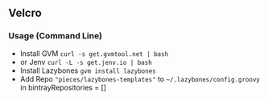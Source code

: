 ## Velcro

### Usage (Command Line)

* Install GVM `curl -s get.gvmtool.net | bash`
* or Jenv `curl -L -s get.jenv.io | bash`
* Install Lazybones `gvm install lazybones`
* Add Repo `"pieces/lazybones-templates"` to `~/.lazybones/config.groovy` in bintrayRepositories = []